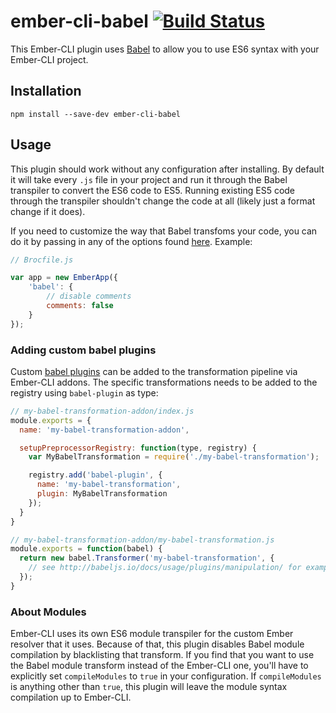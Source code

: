 # ember-cli-babel [![Build Status](https://travis-ci.org/babel/ember-cli-babel.svg?branch=master)](https://travis-ci.org/babel/ember-cli-babel)

This Ember-CLI plugin uses [Babel](https://babeljs.io/) to allow you to use ES6 syntax with your
Ember-CLI project.

## Installation

```
npm install --save-dev ember-cli-babel
```

## Usage

This plugin should work without any configuration after installing. By default it will take every `.js` file
in your project and run it through the Babel transpiler to convert the ES6 code to ES5. Running existing ES5 code
through the transpiler shouldn't change the code at all (likely just a format change if it does).

If you need to customize the way that Babel transfoms your code, you can do it by passing in any of the options
found [here](https://babeljs.io/docs/usage/options/). Example:

```js
// Brocfile.js

var app = new EmberApp({
	'babel': {
		// disable comments
		comments: false
	}
});
```

### Adding custom babel plugins

Custom [babel plugins](https://babeljs.io/docs/usage/plugins/) can be added to
the transformation pipeline via Ember-CLI addons. The specific transformations
needs to be added to the registry using `babel-plugin` as type:

```js
// my-babel-transformation-addon/index.js
module.exports = {
  name: 'my-babel-transformation-addon',

  setupPreprocessorRegistry: function(type, registry) {
    var MyBabelTransformation = require('./my-babel-transformation');

    registry.add('babel-plugin', {
      name: 'my-babel-transformation',
      plugin: MyBabelTransformation
    });
  }
}

// my-babel-transformation-addon/my-babel-transformation.js
module.exports = function(babel) {
  return new babel.Transformer('my-babel-transformation', {
    // see http://babeljs.io/docs/usage/plugins/manipulation/ for examples
  });
}
```

### About Modules

Ember-CLI uses its own ES6 module transpiler for the custom Ember resolver that it uses. Because of that,
this plugin disables Babel module compilation by blacklisting that transform. If you find that you want to use
the Babel module transform instead of the Ember-CLI one, you'll have to explicitly set `compileModules` to `true`
in your configuration. If `compileModules` is anything other than `true`, this plugin will leave the module
syntax compilation up to Ember-CLI.
